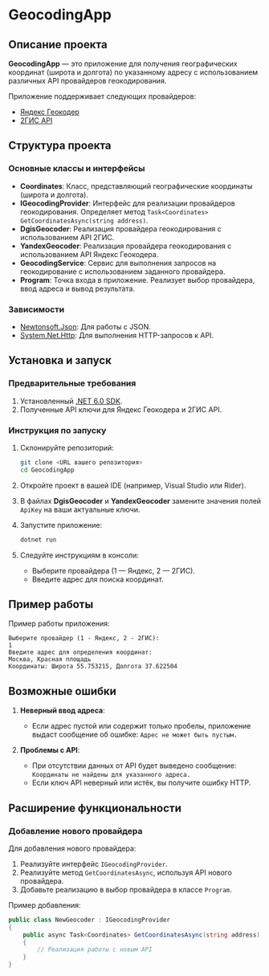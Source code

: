 # GeocodingApp

## Описание проекта
**GeocodingApp** — это приложение для получения географических координат (широта и долгота) по указанному адресу с использованием различных API провайдеров геокодирования.

Приложение поддерживает следующих провайдеров:
- [Яндекс Геокодер](https://yandex.ru/dev/maps/geocoder/)
- [2ГИС API](https://dev.2gis.com/)

## Структура проекта

### Основные классы и интерфейсы
- **Coordinates**: Класс, представляющий географические координаты (широта и долгота).
- **IGeocodingProvider**: Интерфейс для реализации провайдеров геокодирования. Определяет метод `Task<Coordinates> GetCoordinatesAsync(string address)`.
- **DgisGeocoder**: Реализация провайдера геокодирования с использованием API 2ГИС.
- **YandexGeocoder**: Реализация провайдера геокодирования с использованием API Яндекс Геокодера.
- **GeocodingService**: Сервис для выполнения запросов на геокодирование с использованием заданного провайдера.
- **Program**: Точка входа в приложение. Реализует выбор провайдера, ввод адреса и вывод результата.

### Зависимости
- [Newtonsoft.Json](https://www.newtonsoft.com/json): Для работы с JSON.
- [System.Net.Http](https://learn.microsoft.com/en-us/dotnet/api/system.net.http): Для выполнения HTTP-запросов к API.

## Установка и запуск

### Предварительные требования
1. Установленный [.NET 6.0 SDK](https://dotnet.microsoft.com/en-us/download/dotnet/6.0).
2. Полученные API ключи для Яндекс Геокодера и 2ГИС API.

### Инструкция по запуску
1. Склонируйте репозиторий:
   ```bash
   git clone <URL вашего репозитория>
   cd GeocodingApp
   ```
2. Откройте проект в вашей IDE (например, Visual Studio или Rider).
3. В файлах **DgisGeocoder** и **YandexGeocoder** замените значения полей `ApiKey` на ваши актуальные ключи.
4. Запустите приложение:
   ```bash
   dotnet run
   ```

5. Следуйте инструкциям в консоли:
   - Выберите провайдера (1 — Яндекс, 2 — 2ГИС).
   - Введите адрес для поиска координат.

## Пример работы
Пример работы приложения:
```plaintext
Выберите провайдер (1 - Яндекс, 2 - 2ГИС):
1
Введите адрес для определения координат:
Москва, Красная площадь
Координаты: Широта 55.753215, Долгота 37.622504
```

## Возможные ошибки
1. **Неверный ввод адреса**:
   - Если адрес пустой или содержит только пробелы, приложение выдаст сообщение об ошибке: `Адрес не может быть пустым.`

2. **Проблемы с API**:
   - При отсутствии данных от API будет выведено сообщение: `Координаты не найдены для указанного адреса.`
   - Если ключ API неверный или истёк, вы получите ошибку HTTP.

## Расширение функциональности
### Добавление нового провайдера
Для добавления нового провайдера:
1. Реализуйте интерфейс `IGeocodingProvider`.
2. Реализуйте метод `GetCoordinatesAsync`, используя API нового провайдера.
3. Добавьте реализацию в выбор провайдера в классе `Program`.

Пример добавления:
```csharp
public class NewGeocoder : IGeocodingProvider
{
    public async Task<Coordinates> GetCoordinatesAsync(string address)
    {
        // Реализация работы с новым API
    }
}
```

